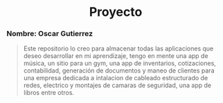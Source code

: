 
<h1 align="center"> Proyecto </h1>

### Nombre: Oscar Gutierrez


> Este repositorio lo creo para almacenar todas las aplicaciones que deseo desarrollar en mi aprendizaje, tengo en mente una app de música, un sitio para un gym, una app de inventarios, cotizaciones, contabilidad, generación de documentos y maneo de clientes para una empresa dedicada a intalacion de cableado estructurado de redes, electrico y montajes de camaras de seguridad, una app de libros entre otros.
